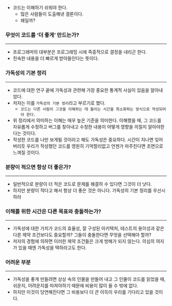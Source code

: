 - 코드는 이해하기 쉬워야 한다.
    - 많은 사람들이 도출해낸 결론이다.
    - 왜일까?

### 무엇이 코드를 ‘더 좋게’ 만드는가?

---

- 프로그래머의 대부분은 프로그래밍 시에 즉흥적으로 결정을 내리곤 한다.
- 친숙한 내용을 더 빠르게 받아들인다는 뜻이다.

### 가독성의 기본 정리

---

- 코드에 대한 연구 끝에 가독성과 관련해 가장 중요한 통계적 사실이 있음을 알아내었다.
- 저자는 이를 `가독성의 기본 정리`라고 부르기로 했다.
    - `코드는 다른 사람이 그것을 이해하는 데 들이는 시간을 최소화하는 방식으로 작성되어야 한다.`
- 위 정리에서 의미하는 이해는 매우 높은 기준을 의미한다. 이해했을 때, 그 코드를 자유롭게 수정하고 버그를 찾아내고 수정한 내용이 어떻게 영향을 끼칠지 알아야한다는 것이다.
- 작성한 코드를 나만 보게될 것이라고 해도 가독성은 중요하다. 시간이 지나면 잊어버리듯 우리가 작성했던 코드를 영원히 기억할리없고 언젠가 마주친다면 초면으로 느껴질 것이다.

### 분량이 적으면 항상 더 좋은가?

---

- 일반적으로 분량이 더 적은 코드로 문제를 해결하 수 있다면 그것이 더 낫다.
- 하지만 분량이 적다고 해서 항상 더 좋은 것은 아니다. 가독성의 기본 정리를 우선시 하라

### 이해를 위한 시간은 다른 목표와 충돌하는가?

---

- 가독성에 대한 가치가 코드의 효율성, 잘 구성된 아키텍처, 테스트의 용이성과 같은 다른 제약 조건보다도 중요할까? 그들이 충돌한다면 무엇을 선택해야 할까?
- 저자의 경험에 의하면 이러한 제약 조건들은 크게 방해가 되지 않는다. 의심의 여지가 있을 때엔 가독성을 택하라고도 한다.

### 어려운 부분

---

- 가독성을 좋게 만들려면 상상 속의 인물을 만들어 내고 그 인물이 코드를 읽었을 때, 쉬운지, 어려운지를 따져야하기 때문에 비용이 많이 들 수 밖에 없다.
- 하지만 이것이 당연해진다면 그 비용보다 더 큰 이득이 우리를 기다리고 있을 것이다.